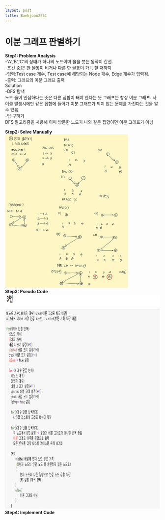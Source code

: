 ```yaml
---
layout: post
title: Baekjoon2251
---
```


# 이분 그래프 판별하기 #


**Step1: Problem Analysis**<br/>
-'A','B','C'의 상태가 하나의 노드이며 물을 붓는 동작이 간선.<br/>
-조건 중요! 한 물통이 비거나 다른 한 물통이 가득 찰 때까지<br/>
-입력:Test case 개수, Test case에 해당되는 Node 개수, Edge 개수가 입력됨.<br/>
-출력: 그래프의 이분 그래프 출력<br/>
Solution<br/>
-DFS 탐색<br/>
노드 둘이 인접하다는 뜻은 다른 집합이 돼야 한다는 뜻
그래프는 항상 이분 그래프. 사이클 발생시에만 같은 집합에 들어가 이분 그래프가 되지 않는 문제를 가진다는 것을 알 수 있음.<br/>
-답 구하기<br/>
DFS 알고리즘을 사용해 이미 방문한 노드가 나와 같은 집합이면 이분 그래프가 아님 <br/>

**Step2: Solve Manually**<br/>
<img src="/_images/Baek1707_1.jpg" width="400" height="500">
<br/>
**Step3: Pseudo Code**<br/>
<img src="/_images/Baek1707_2.png" width="900" height="700">
<br/>
**Step4: Implement Code** 
<script src="https://gist.github.com/growingpenguin/163671f66d95af5d85bda67dc0741bad.js"></script>
